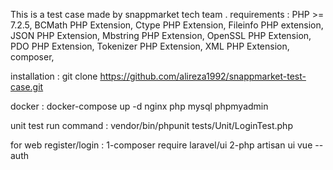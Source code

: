 This is a test case made by snappmarket tech team .
requirements :
PHP >= 7.2.5, 
BCMath PHP Extension, 
Ctype PHP Extension, 
Fileinfo PHP extension, 
JSON PHP Extension, 
Mbstring PHP Extension, 
OpenSSL PHP Extension, 
PDO PHP Extension, 
Tokenizer PHP Extension, 
XML PHP Extension, 
composer, 

installation :
git clone https://github.com/alireza1992/snappmarket-test-case.git

docker :
docker-compose up -d nginx php mysql phpmyadmin


unit test run command :
vendor/bin/phpunit tests/Unit/LoginTest.php 

for web register/login :
1-composer require laravel/ui
2-php artisan ui vue --auth

